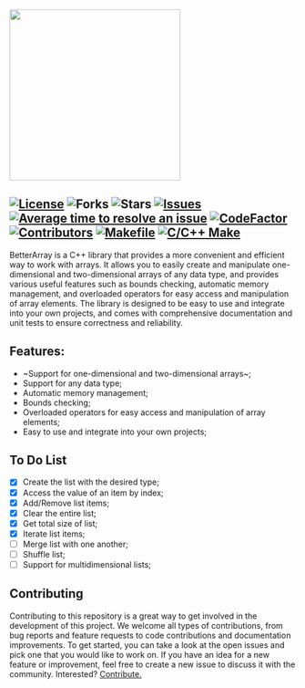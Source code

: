 <img src="https://shelleygrayteaching.com/wp-content/uploads/2020/03/Blue_3-x-5.png" height="300" />

[![License](https://img.shields.io/badge/license-MIT-blue.svg)](https://github.com/uesleibros/BetterArray/blob/master/LICENSE)
![Forks](https://img.shields.io/github/forks/uesleibros/BetterArray)
![Stars](https://img.shields.io/github/stars/uesleibros/BetterArray.svg)
[![Issues](https://img.shields.io/github/issues/uesleibros/BetterArray.svg)](https://github.com/uesleibros/BetterArray/issues)
[![Average time to resolve an issue](http://isitmaintained.com/badge/resolution/uesleibros/BetterArray.svg)](http://isitmaintained.com/project/uesleibros/BetterArray "Average time to resolve an issue")
[![CodeFactor](https://www.codefactor.io/repository/github/uesleibros/betterarray/badge)](https://www.codefactor.io/repository/github/uesleibros/betterarray)
[![Contributors](https://img.shields.io/github/contributors/uesleibros/BetterArray.svg)](https://github.com/uesleibros/BetterArray/graphs/contributors)
[![Makefile](https://github.com/uesleibros/BetterArray/actions/workflows/makefile.yml/badge.svg)](https://github.com/uesleibros/BetterArray)
[![C/C++ Make](https://github.com/uesleibros/BetterArray/actions/workflows/c-cpp.yml/badge.svg)](https://github.com/uesleibros/BetterArray/)
----
BetterArray is a C++ library that provides a more convenient and efficient way to work with arrays. It allows you to easily create and manipulate one-dimensional and two-dimensional arrays of any data type, and provides various useful features such as bounds checking, automatic memory management, and overloaded operators for easy access and manipulation of array elements. The library is designed to be easy to use and integrate into your own projects, and comes with comprehensive documentation and unit tests to ensure correctness and reliability.

## Features:

- ~Support for one-dimensional and two-dimensional arrays~;
- Support for any data type;
- Automatic memory management;
- Bounds checking;
- Overloaded operators for easy access and manipulation of array elements;
- Easy to use and integrate into your own projects;

## To Do List
- [x] Create the list with the desired type;
- [x] Access the value of an item by index;
- [x] Add/Remove list items;
- [x] Clear the entire list;
- [x] Get total size of list;
- [x] Iterate list items;
- [ ] Merge list with one another;
- [ ] Shuffle list;
- [ ] Support for multidimensional lists;

## Contributing
Contributing to this repository is a great way to get involved in the development of this project. We welcome all types of contributions, from bug reports and feature requests to code contributions and documentation improvements. To get started, you can take a look at the open issues and pick one that you would like to work on. If you have an idea for a new feature or improvement, feel free to create a new issue to discuss it with the community. Interested? [Contribute.](https://github.com/uesleibros/BetterArray/pulls)
